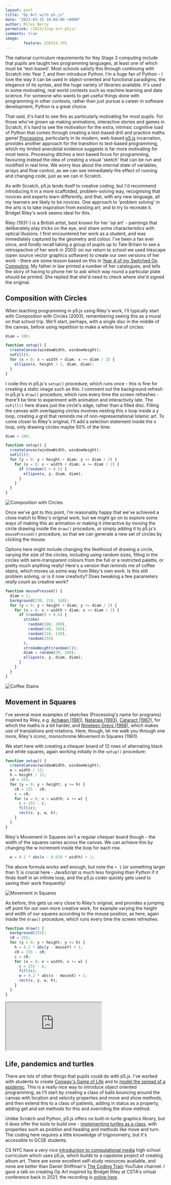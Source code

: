 ```yaml
---
layout: post
title: "Op Art with p5.js"
date: "2023-03-15 18:00:00 +0000"
author: Miles Berry
permalink: /2023/3/op-art-p5js/
comments: true
image:
        feature: 230314.JPG
---
```


The national curriculum requirements for Key Stage 3 computing include that pupils are taught two programming languages, at least one of which must be 'text-based'. Most schools satisfy this through continuing with Scratch into Year 7, and then introduce Python. I'm a *huge* fan of Python - I love the way it can be used in object-oriented and functional paradigms, the elegance of its syntax, and the huge variety of libraries available. It's used in some motivating, real world contexts such as machine learning and data science. For someone who wants to get useful things done with programming in other contexts, rather than just pursue a career in software development, Python is a great choice.  

That said, it's hard to see this as particularly motivating for most pupils. For those who've grown up making animations, interactive stories and games in Scratch, it's hard to see the motivation for the extra, intrinsic cognitive load of Python that comes through creating a text-based drill and practice maths game! [Processing](https://processing.org/), particularly in its modern, web-based [p5.js](https://p5js.org/) incarnation, provides another approach for the transition to text-based programming, which my limited anecdotal evidence suggests is far more motivating for most teens. Processing ditches a text-based focus for programming, favouring instead the idea of creating a visual 'sketch' that can be run and modified in real time. We worry less about the *internal* state of variables, arrays and flow control, as we can see immediately the effect of running and changing code, just as we can in Scratch.

As with Scratch, p5.js lends itself to creative coding, but I'd recommend introducing it in a more scaffolded, problem-solving way, recognising that novices and experts learn differently, and that, with any new language, all my learners are likely to be novices. One approach to 'problem solving' in the arts is to take inspiration from existing art, and to try to recreate it. Bridget Riley's work seems ideal for this.

Riley (1931-) is a British artist, best known for her 'op art' - paintings that deliberately play tricks on the eye, and share some characteristics with optical illusions. I first encountered her work as a student, and was immediately captured by the geometry and colour. I've been a fan ever since, and fondly recall taking a group of pupils up to Tate Britain to see a retrospective of her work in 2003: on our return to school we used Inkscape (open source vector graphics software) to create our own versions of her work - there are some lesson based on this in [Year 4 of my Switched On Computing](https://www.risingstars-uk.com/series/switched-on-computing/products/switched-on-computing-4-third-edition). My father in law printed a number of her catalogues, and tells the story of having to phone her to ask which way round a particular plate should be printed. She replied that she'd need to check where she'd signed the original.  

## Composition with Circles

When teaching programming in p5.js using Riley's work, I'll typically start with Composition with Circles (2003), remembering seeing this as a mural on that school trip. We'll start, perhaps, with a single disc in the middle of the canvas, before using repetition to make a whole line of circles:

```javascript
diam = 100;

function setup() {
  createCanvas(windowWidth, windowHeight);
  noFill();
  for (x = 0; x < width + diam; x += diam / 2) {
    ellipse(x, height / 2, diam, diam);
  }
}
```  

I code this in p5.js's `setup()` procedure, which runs once - this is fine for creating a static image such as this. I comment out the background refresh in p5.js's `draw()` procedure, which runs every time the screen refreshes - there'll be time to experiment with animation and interactivity late. The `noFill()` here draws just the circle's edge, rather than a filled disc. Filling the canvas with overlapping circles involves nesting this x loop inside a y loop, creating a grid that reminds me of non-representational Islamic art. To come closer to Riley's original, I'll add a selection statement inside the x loop, only drawing circles maybe 50% of the time:

```javascript
diam = 100;

function setup() {
  createCanvas(windowWidth, windowHeight);
  noFill();
  for (y = 0; y < height + diam; y += diam / 2) {
    for (x = 0; x < width + diam; x += diam / 2) {
      if (random() > 0.5) {
        ellipse(x, y, diam, diam);
      }
    }
  }
}
```

![Composition with Circles](/images/compositionincircles.png)

Once we've got to this point, I'm reasonably happy that we've achieved a close match to Riley's original work, but we might go on to explore some ways of making this an animation or making it interactive by moving the circle drawing inside the `draw()` procedure, or simply adding it to p5.js's `mousePressed()` procedure, so that we can generate a new set of circles by clicking the mouse.  

Options here might include changing the likelihood of drawing a circle, varying the size of the circles, including using random sizes, filling in the circles with semi-transparent colours from the full or a restricted palette, or pretty much anything really! Here's a version that reminds me of coffee stains, which moves us some way from Riley's own work. Is this still problem solving, or is it now creativity? Does tweaking a few parameters *really* count as creative work?

```javascript
function mousePressed() {
  diam = 1;
  background(230, 210, 160);
  for (y = 0; y < height + diam; y += diam / 2) {
    for (x = 0; x < width + diam; x += diam / 2) {
      if (random() < 0.6) {
        stroke(
          random(180, 200),
          random(140, 160),
          random(110, 130),
          random(255)
        );
        strokeWeight(random(7));
        diam = random(20, 200);
        ellipse(x, y, diam, diam);
      }
    }
  }
}
```

![Coffee Stains](/images/coffeestains.png)

## Movement in Squares

I've several more examples of sketches (Processing's name for programs) inspired by Riley, e.g. [Achæan (1981)](https://editor.p5js.org/mberry/sketches/UNBbZfqU2), [Nataraja (1993)](https://editor.p5js.org/mberry/sketches/HWMC3SC5cJ), [Cataract (1967)](https://editor.p5js.org/mberry/sketches/yb9TPLF7u), for which the maths is a bit harder, and [Nineteen Greys (1968)](https://editor.p5js.org/mberry/sketches/NoJBMHzVJ), which makes use of translations and rotations. Here, though, let me walk you through one more, Riley's iconic, monochrome Movement in Squares (1961).

We start here with creating a chequer board of 12 rows of alternating black and white squares, again working initially in the `setup()` procedure:

```javascript
function setup() {
  createCanvas(windowWidth, windowHeight);
  w = width / 12;
  h = height / 12;
  c0 = 255;
  for (y = 0; y < height; y += h) {
    c0 = 255 - c0;
    c = c0;
    for (x = 0; x < width; x += w) {
      c = 255 - c;
      fill(c);
      rect(x, y, w, h);
    }
  }
}
```

Riley's Movement in Squares isn't a regular chequer board though - the width of the squares varies across the canvas. We can achieve this by changing the w increment inside the loop for each row.  

```javascript  
  w = 0.2 * abs(x - 0.618 * width) + 1;
```

The above formula works well enough, but note the `+ 1` (or something larger than 1) is crucial here - JavaScript is much less forgiving than Python if it finds itself in an infinite loop, and the p5.js coder quickly gets used to saving their work frequently!

![Movement in Squares](/images/movementinsquares.png)

As before, this gets us very close to Riley's original, and provides a jumping off point for our own more creative work, for example varying the height and width of our squares according to the mouse position, as here, again inside the `draw()` procedure, which runs every time the screen refreshes.

```javascript
function draw() {
  background(255);
  c0 = 255;
  for (y = 0; y < height; y += h) {
    h = 0.2 * abs(y - mouseY) + 1;
    c0 = 255 - c0;
    c = c0;
    for (x = 0; x < width; x += w) {
      c = 255 - c;
      fill(c);
      w = 0.2 * abs(x - mouseX) + 1;
      rect(x, y, w, h);
    }
  }
}
```

<iframe src="https://editor.p5js.org/mberry/full/9WIaSGiZ7"></iframe>

## Life, pandemics and turtles

There are lots of other things that pupils could do with p5.js. I've worked with students to create [Conway's Game of Life](https://editor.p5js.org/mberry/sketches/a0XZbFeC) and to [model the spread of a epidemic](https://editor.p5js.org/mberry/sketches/1q4n3WUXB). This is a really nice way to introduce object oriented programming, as I'll start by creating a class of balls bouncing around the canvas with location and velocity properties and move and show methods, and then extend this to a class of patients, adding in status as a property, adding get and set methods for this and overriding the show method.  

Unlike Scratch and Python, p5.js offers no built-in turtle graphics library, but it does offer the tools to build one - [implementing turtles as a class](https://editor.p5js.org/mberry/sketches/THsSgqcLT), with properties such as position and heading and methods like move and turn. The coding here requires a little knowledge of trigonometry, but it's accessible to GCSE students.

CS NYC have a very nice [introduction to computational media](https://cs4all-icm.gitbook.io/introduction-to-computational-media-curriculum/) high school curriculum which uses p5.js, which builds to a capstone project of creating album art. There are some excellent self-study resources available, and none are better than Daniel Shiffman's [The Coding Train](https://www.youtube.com/user/shiffman) YouTube channel. I gave a talk on creating Op Art inspired by Bridget Riley at CSTA's virtual conference back in 2021; the recording is [online here](https://www.youtube.com/watch?v=w3Hd13nzLsU).
